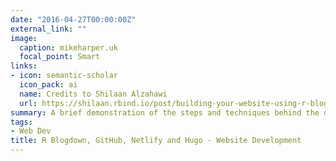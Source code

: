 ```yaml
---
date: "2016-04-27T00:00:00Z"
external_link: ""
image:
  caption: mikeharper.uk
  focal_point: Smart
links:
- icon: semantic-scholar
  icon_pack: ai
  name: Credits to Shilaan Alzahawi
  url: https://shilaan.rbind.io/post/building-your-website-using-r-blogdown/
summary: A brief demonstration of the steps and techniques behind the development of my website. 
tags:
- Web Dev
title: R Blogdown, GitHub, Netlify and Hugo - Website Development
---
```

